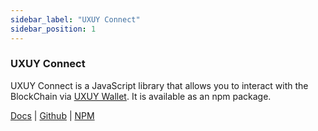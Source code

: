 ```yaml
---
sidebar_label: "UXUY Connect"
sidebar_position: 1
---
```


### UXUY Connect

UXUY Connect is a JavaScript library that allows you to interact with the BlockChain via [UXUY Wallet](https://t.me/UXUYbot). It is available as an npm package.

[Docs](/docs/developers/dapp-telegram-quickstart.md) | [Github](https://github.com/uxuyprotocol)
| [NPM](https://npmjs.com/package/uxuy-connect)


